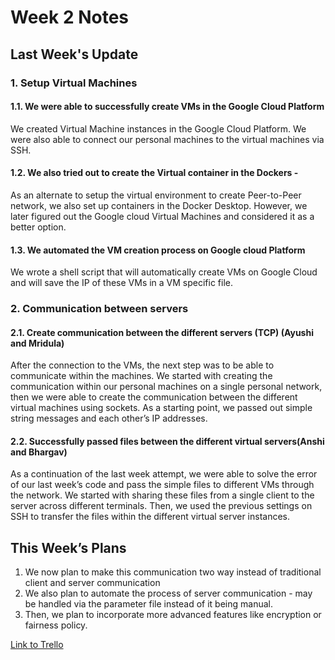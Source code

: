 # Week 2 Notes

## Last Week's Update

### 1. Setup Virtual Machines
#### 1.1. We were able to successfully create VMs in the Google Cloud Platform
We created Virtual Machine instances in the Google Cloud Platform. We were also able to connect our personal machines to the virtual machines via SSH.

#### 1.2. We also tried out to create the Virtual container in the Dockers - 
As an alternate to setup the virtual environment to create Peer-to-Peer network, we also set up containers in the Docker Desktop. However, we later figured out the Google cloud Virtual Machines and considered it as a better option.

#### 1.3. We automated the VM creation process on Google cloud Platform 
We wrote a shell script that will automatically create VMs on Google Cloud and will save the IP of these VMs in a VM specific file.

### 2. Communication between servers
#### 2.1. Create communication between the different servers (TCP) (Ayushi and Mridula)
After the connection to the VMs, the next step was to be able to communicate within the machines. We started with creating the communication within our personal machines on a single personal network, then we were able to create the communication between the different virtual machines using sockets. As a starting point, we passed out simple string messages and each other’s IP addresses.

#### 2.2. Successfully passed files between the different virtual servers(Anshi and Bhargav)
As a continuation of the last week attempt, we were able to solve the error of our last week’s code and pass the simple files to different VMs through the network. We started with sharing these files from a single client to the server across different terminals. Then, we used the previous settings on SSH to transfer the files within the different virtual server instances. 


## This Week’s Plans
1. We now plan to make this communication two way instead of traditional client and server communication 
2. We also plan to automate the process of server communication - may be handled via the parameter file instead of it being manual. 
3. Then, we plan to incorporate more advanced features like encryption or fairness policy.

[Link to Trello](https://trello.com/b/lABFR50h/os-project)
